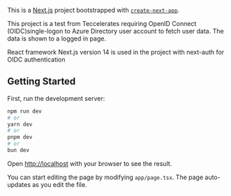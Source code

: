 This is a [Next.js](https://nextjs.org/) project bootstrapped with [`create-next-app`](https://github.com/vercel/next.js/tree/canary/packages/create-next-app).

This project is a test from Teccelerates requiring OpenID Connect (OIDC)single-logon to Azure Directory user account to fetch user data. The data is shown to a logged in page.

React framework Next.js version 14 is used in the project with next-auth for OIDC authentication

## Getting Started

First, run the development server:

```bash
npm run dev
# or
yarn dev
# or
pnpm dev
# or
bun dev
```

Open [http://localhost](http://localhost) with your browser to see the result.

You can start editing the page by modifying `app/page.tsx`. The page auto-updates as you edit the file.

